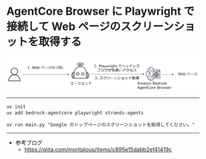 # AgentCore Browser に Playwright で接続して Web ページのスクリーンショットを取得する

![browser-playwright](images/browser-playwright.png)

---

```
uv init
uv add bedrock-agentcore playwright strands-agents
```

```
uv run main.py "Google のトップページのスクリーンショットを取得してください。"
```

---

* 参考ブログ
    - https://qiita.com/moritalous/items/c895e15dabb2ef41419c
